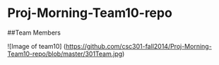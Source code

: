 Proj-Morning-Team10-repo
========================

##Team Members


![Image of team10]
(https://github.com/csc301-fall2014/Proj-Morning-Team10-repo/blob/master/301Team.jpg)


